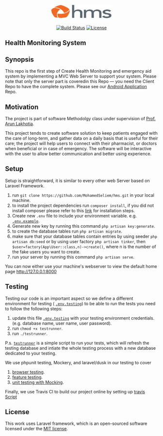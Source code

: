 <p align="center"><img src="https://github.com/MohamedSeliem/hms/blob/master/public/images/hms-logo.png" height="50dp" width="200dp"></p>

<p align="center">
<a href="https://travis-ci.org/laravel/framework"><img src="https://travis-ci.org/laravel/framework.svg" alt="Build Status"></a>
<a href="https://packagist.org/packages/laravel/framework"><img src="https://poser.pugx.org/laravel/framework/license.svg" alt="License"></a>
</p>

## Health Monitoring System

## Synopsis

This repo is the first step of Create Health Monitoring and emergency aid system by implementing a MVC Web Server to support your system.
Please note that only the server part is coveredin this Repo — you need the Client Repo to have the complete system. 
Please see our [Android Application](https://github.com/MohamedSeliem/HttpClient) Repo.

## Motivation
The project is part of software Methodolgy class under supervision of [Prof. Arun Lakhotia](https://www.linkedin.com/in/arun-lakhotia-94176416).

This project tends to create software solution to keep patients engaged with the care of long-term, and gather data on a daily basis that is useful for their care; the project will help users to connect with their pharmacist, or doctors when beneficial or in case of emergency. The software will be interactive with the user to allow better communication and better using experience.

## Setup

Setup is straightforward, it is similar to every other web Server based on Laravel Framework.


 1. run `git clone https://github.com/MohamedSeliem/hms.git` in your local machine.
 2. to install the project dependencies run `composer install`, 
    if you did not install composer please refer to this [link](https://getcomposer.org/doc/00-intro.md) for installation steps.
 3. Create new `.env` file to include your environment variable. e.g. [`.env.example`](https://github.com/MohamedSeliem/hms/blob/master/.env.example).
 4. Generate new key by running this command `php artisan key:generate`.
 5. to create the database tables run `php artisan migrate`.
 6. make sure that your database tables contain entries by using seeder `php artisan db:seed` 
    or by using user factory `php artisan tinker`, then `$user=factory(App\User::class,n)->create()`, where n is the number of the fake users you want to create.
 5. run your server by running this command `php artisan serve`.

You can now either use your machine's webserver to view the default home page http://127.0.0.1:8000

## Testing
Testing our code is an important aspect so we define a different environment for testing 
( [`.env.testing`](https://github.com/MohamedSeliem/hms/blob/master/.env.example))
to be able to run the tests you need to follow the following steps:
1. update this file [`.env.testing`](https://github.com/MohamedSeliem/hms/blob/master/.env.example) with your testing environment credentials. (e.g. database name, user name, user password).
2. run `chmod +x testrunner`.
3. run `./testrunner`.

P.s.  [`testrunner`](https://github.com/MohamedSeliem/hms/blob/master/testrunner) is a simple script to run your tests, which will refresh the testing database and intiate the whole testing process with a new database dedicated to your testing.

We use phpunit testing, Mockery, and laravel/dusk in our testing to cover

1. [browser testing](https://github.com/MohamedSeliem/hms/tree/master/tests/Browser).
2. [feature testing](https://github.com/MohamedSeliem/hms/tree/master/tests/Feature).
3. [unit testing with Mocking](https://github.com/MohamedSeliem/hms/blob/master/tests/Unit/UserTest.php).

Finally, we use Travis CI to build our project online by setting up [travis Script](https://github.com/MohamedSeliem/hms/blob/master/.travis.yml)

## License

This work uses Laravel framework, which is an open-sourced software licensed under the [MIT license](http://opensource.org/licenses/MIT).
